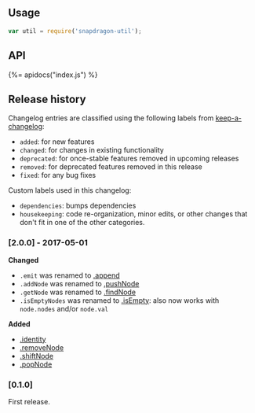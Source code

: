 ## Usage

```js
var util = require('snapdragon-util');
```

## API
{%= apidocs("index.js") %}

## Release history

Changelog entries are classified using the following labels from [keep-a-changelog][]:

* `added`: for new features
* `changed`: for changes in existing functionality
* `deprecated`: for once-stable features removed in upcoming releases
* `removed`: for deprecated features removed in this release
* `fixed`: for any bug fixes

Custom labels used in this changelog:

* `dependencies`: bumps dependencies
* `housekeeping`: code re-organization, minor edits, or other changes that don't fit in one of the other categories.

### [2.0.0] - 2017-05-01

**Changed**

- `.emit` was renamed to [.append](#append)
- `.addNode` was renamed to [.pushNode](#pushNode)
- `.getNode` was renamed to [.findNode](#findNode)
- `.isEmptyNodes` was renamed to [.isEmpty](#isEmpty): also now works with `node.nodes` and/or `node.val`

**Added**

- [.identity](#identity)
- [.removeNode](#removeNode)
- [.shiftNode](#shiftNode)
- [.popNode](#popNode)

### [0.1.0]

First release.

[keep-a-changelog]: https://github.com/olivierlacan/keep-a-changelog
